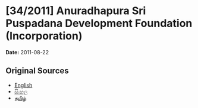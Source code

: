 # [34/2011] Anuradhapura Sri Puspadana Development Foundation (Incorporation)

**Date:** 2011-08-22

## Original Sources

- [English](https://documents.gov.lk/view/acts/2011/8/34-2011_E.pdf)
- [සිංහල](https://documents.gov.lk/view/acts/2011/8/34-2011_S.pdf)
- [தமிழ்](https://documents.gov.lk/view/acts/2011/8/34-2011_T.pdf)
